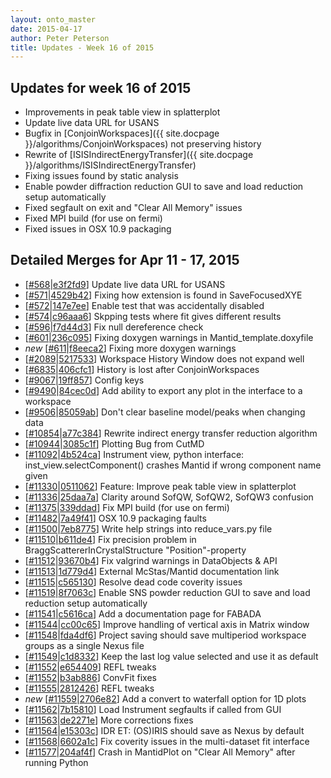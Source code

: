 ```yaml
---
layout: onto_master
date: 2015-04-17
author: Peter Peterson
title: Updates - Week 16 of 2015
---
```

Updates for week 16 of 2015
---------------------------
* Improvements in peak table view in splatterplot
* Update live data URL for USANS
* Bugfix in [ConjoinWorkspaces]({{ site.docpage }}/algorithms/ConjoinWorkspaces) not preserving history
* Rewrite of [ISISIndirectEnergyTransfer]({{ site.docpage }}/algorithms/ISISIndirectEnergyTransfer)
* Fixing issues found by static analysis
* Enable powder diffraction reduction GUI to save and load reduction setup automatically
* Fixed segfault on exit and "Clear All Memory" issues
* Fixed MPI build (for use on fermi)
* Fixed issues in OSX 10.9 packaging

Detailed Merges for Apr 11 - 17, 2015
-------------------------------------
* \[[#568](https://github.com/mantidproject/mantid/pull/568)\|[e3f2fd9](https://github.com/mantidproject/mantid/commit/e3f2fd9844b227387c74e6ba5ac69aee7b92c971)\] Update live data URL for USANS
* \[[#571](https://github.com/mantidproject/mantid/pull/571)\|[4529b42](https://github.com/mantidproject/mantid/commit/4529b426756bb8418dcaebb3d0e70a1c73a9e213)\] Fixing how extension is found in SaveFocusedXYE
* \[[#572](https://github.com/mantidproject/mantid/pull/572)\|[147e7ee](https://github.com/mantidproject/mantid/commit/147e7ee31c2bba185cb46a045446bf42a7152060)\] Enable test that was accidentally disabled
* \[[#574](https://github.com/mantidproject/mantid/pull/574)\|[c96aaa6](https://github.com/mantidproject/mantid/commit/c96aaa63c688b52ce67dd83dc89325381ef45a1b)\] Skpping tests where fit gives different results
* \[[#596](https://github.com/mantidproject/mantid/pull/596)\|[f7d44d3](https://github.com/mantidproject/mantid/commit/f7d44d341532236723fc6f64596e6c3699c72569)\] Fix null dereference check
* \[[#601](https://github.com/mantidproject/mantid/pull/601)\|[236c095](https://github.com/mantidproject/mantid/commit/236c0950a616aa2d01b0f259f7425abdbc42b136)\] Fixing doxygen warnings in Mantid_template.doxyfile
* *new* \[[#611](https://github.com/mantidproject/mantid/pull/611)\|[f8eeca2](https://github.com/mantidproject/mantid/commit/f8eeca29d16d7988c462c7ae44512cf3126c0c9d)\] Fixing more doxygen warnings
* \[[#2089](http://trac.mantidproject.org/mantid/ticket/2089)\|[5217533](https://github.com/mantidproject/mantid/commit/5217533fd22d4979f39bc3f21e0c04936bf32596)\] Workspace History Window does not expand well
* \[[#6835](http://trac.mantidproject.org/mantid/ticket/6835)\|[406cfc1](https://github.com/mantidproject/mantid/commit/406cfc18a26b0ed2c77825eb9c3bdf546e349416)\] History is lost after ConjoinWorkspaces
* \[[#9067](http://trac.mantidproject.org/mantid/ticket/9067)\|[19ff857](https://github.com/mantidproject/mantid/commit/19ff857cbb0944afd11d12ee83e0475f1380ccb3)\] Config keys
* \[[#9490](http://trac.mantidproject.org/mantid/ticket/9490)\|[84cec0d](https://github.com/mantidproject/mantid/commit/84cec0d61d54c3d48374affc8fbb3bc12b648ef1)\] Add ability to export any plot in the interface to a workspace
* \[[#9506](http://trac.mantidproject.org/mantid/ticket/9506)\|[85059ab](https://github.com/mantidproject/mantid/commit/85059abaf7cb01259aa2ae4dde2d8090cc15550c)\] Don't clear baseline model/peaks when changing data
* \[[#10854](http://trac.mantidproject.org/mantid/ticket/10854)\|[a77c384](https://github.com/mantidproject/mantid/commit/a77c3846a562f6203c4d712e22fd41cd1792debc)\] Rewrite indirect energy transfer reduction algorithm
* \[[#10944](http://trac.mantidproject.org/mantid/ticket/10944)\|[3085c1f](https://github.com/mantidproject/mantid/commit/3085c1f1b5dacc9cf3c6d41d366982a4e485b16c)\] Plotting Bug from CutMD
* \[[#11092](http://trac.mantidproject.org/mantid/ticket/11092)\|[4b524ca](https://github.com/mantidproject/mantid/commit/4b524cae335acf175bd335169ecfa7e805ea60bf)\] Instrument view, python interface: inst_view.selectComponent() crashes Mantid if wrong component name given
* \[[#11330](http://trac.mantidproject.org/mantid/ticket/11330)\|[0511062](https://github.com/mantidproject/mantid/commit/0511062ee33813e2e1b1beff0f5088be5203d04b)\] Feature: Improve peak table view in splatterplot
* \[[#11336](http://trac.mantidproject.org/mantid/ticket/11336)\|[25daa7a](https://github.com/mantidproject/mantid/commit/25daa7a25415d3547bb61af70252462d4a78cbe5)\] Clarity around SofQW, SofQW2, SofQW3 confusion
* \[[#11375](http://trac.mantidproject.org/mantid/ticket/11375)\|[339ddad](https://github.com/mantidproject/mantid/commit/339ddad0ebf99500aab78f7323072300ab323a54)\] Fix MPI build (for use on fermi)
* \[[#11482](http://trac.mantidproject.org/mantid/ticket/11482)\|[7a49f41](https://github.com/mantidproject/mantid/commit/7a49f4161ec76dd49b28ba585c6b5fe44238d0e8)\] OSX 10.9 packaging faults
* \[[#11500](http://trac.mantidproject.org/mantid/ticket/11500)\|[7eb8775](https://github.com/mantidproject/mantid/commit/7eb8775152b32e51cd8e9d86ab7939284baf2eb7)\] Write help strings into reduce_vars.py file
* \[[#11510](http://trac.mantidproject.org/mantid/ticket/11510)\|[b611de4](https://github.com/mantidproject/mantid/commit/b611de4a0f6f0829392d136d32f93ba0988c809a)\] Fix precision problem in BraggScattererInCrystalStructure "Position"-property
* \[[#11512](http://trac.mantidproject.org/mantid/ticket/11512)\|[93670b4](https://github.com/mantidproject/mantid/commit/93670b4cd29e332ae75bcdd6fb900b05ec932397)\] Fix valgrind warnings in DataObjects &amp; API
* \[[#11513](http://trac.mantidproject.org/mantid/ticket/11513)\|[1d779d4](https://github.com/mantidproject/mantid/commit/1d779d4871640f03154fcfe3900c3321f8249d9a)\] External McStas/Mantid documentation link
* \[[#11515](http://trac.mantidproject.org/mantid/ticket/11515)\|[c565130](https://github.com/mantidproject/mantid/commit/c565130109bc0911364a660b284202dd8c8f0ee5)\] Resolve dead code coverity issues
* \[[#11519](http://trac.mantidproject.org/mantid/ticket/11519)\|[8f7063c](https://github.com/mantidproject/mantid/commit/8f7063ccbb164a28ab030698e0f010f22462bf1e)\] Enable SNS powder reduction GUI to save and load reduction setup automatically
* \[[#11541](http://trac.mantidproject.org/mantid/ticket/11541)\|[c5616ca](https://github.com/mantidproject/mantid/commit/c5616caf6a77d8775bf8aa751042fdf03999e0e0)\] Add a documentation page for FABADA
* \[[#11544](http://trac.mantidproject.org/mantid/ticket/11544)\|[cc00c65](https://github.com/mantidproject/mantid/commit/cc00c65d0d2174d8ed213dbdfb0b4d88aebfc9a4)\] Improve handling of vertical axis in Matrix window
* \[[#11548](http://trac.mantidproject.org/mantid/ticket/11548)\|[fda4df6](https://github.com/mantidproject/mantid/commit/fda4df6d2069a4bbdad7c86bc10d88473bdad207)\] Project saving should save multiperiod workspace groups as a single Nexus file
* \[[#11549](http://trac.mantidproject.org/mantid/ticket/11549)\|[c1d8332](https://github.com/mantidproject/mantid/commit/c1d8332b36a065bb4b69cfd33d5037577a92adfb)\] Keep the last log value selected and use it as default
* \[[#11552](http://trac.mantidproject.org/mantid/ticket/11552)\|[e654409](https://github.com/mantidproject/mantid/commit/e6544095456dc6836d6b7fcf446b50fe32e6e38d)\] REFL tweaks
* \[[#11552](http://trac.mantidproject.org/mantid/ticket/11552)\|[b3ab886](https://github.com/mantidproject/mantid/commit/b3ab8866c1d51754a560fb0c1ea0f4519326c57f)\] ConvFit fixes
* \[[#11555](http://trac.mantidproject.org/mantid/ticket/11555)\|[2812426](https://github.com/mantidproject/mantid/commit/2812426067a498d1a2b240f7ae2a596458c64bce)\] REFL tweaks
* *new* \[[#11559](http://trac.mantidproject.org/mantid/ticket/11559)\|[2706e82](https://github.com/mantidproject/mantid/commit/2706e82e5672d12f74aeef2d309868634fc00e32)\] Add a convert to waterfall option for 1D plots
* \[[#11562](http://trac.mantidproject.org/mantid/ticket/11562)\|[7b15810](https://github.com/mantidproject/mantid/commit/7b158106f648c3a3804bba1ae197f0251329c2a1)\] Load Instrument segfaults if called from GUI
* \[[#11563](http://trac.mantidproject.org/mantid/ticket/11563)\|[de2271e](https://github.com/mantidproject/mantid/commit/de2271ec3d479ccbe5965bad52a095fda58f6cda)\] More corrections fixes
* \[[#11564](http://trac.mantidproject.org/mantid/ticket/11564)\|[e15303c](https://github.com/mantidproject/mantid/commit/e15303ced3042f18fb9e9f00cdb880086b647e6b)\] IDR ET: (OS)IRIS should save as Nexus by default
* \[[#11568](http://trac.mantidproject.org/mantid/ticket/11568)\|[6602a1c](https://github.com/mantidproject/mantid/commit/6602a1c61f00c059da20842299c9deb403d7ec10)\] Fix coverity issues in the multi-dataset fit interface
* \[[#11577](http://trac.mantidproject.org/mantid/ticket/11577)\|[204af4f](https://github.com/mantidproject/mantid/commit/204af4fd21683ecdb2ad39bb1c915cb6c04ca0d1)\] Crash in MantidPlot on "Clear All Memory" after running Python
